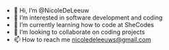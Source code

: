 - 👋 Hi, I’m @NicoleDeLeeuw
- 👀 I’m interested in software development and coding
- 🌱 I’m currently learning how to code at SheCodes
- 💞️ I’m looking to collaborate on coding projects 
- 📫 How to reach me nicoledeleeuws@gmail.com

<!---
NicoleDeLeeuw/NicoleDeLeeuw is a ✨ special ✨ repository because its `README.md` (this file) appears on your GitHub profile.
You can click the Preview link to take a look at your changes.
--->
